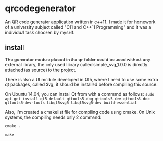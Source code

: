 # qrcodegenerator
An QR code generator application written in c++11. I made it for homework of a university subject called "C11 and C++11 Programming" and it was a individual task choosen by myself.

## install
The generator module placed in the qr folder could be used without any external library, the only used library called simple_svg_1.0.0 is directly attached (as source) to the project.

There is also a UI module developed in Qt5, where I need to use some extra qt packages, called Svg, it should be installed before compiling this source.

On Ubuntu 14.04, you can install Qt from with a command as follows:
`sudo apt-get install qt5-default qttools5-dbg qttools5-dev qttools5-doc qttools5-dev-tools libqt5svg5 libqt5svg5-dev build-essential`

Also, I'm created a cmakelist file for compiling code using cmake. On Unix systems, the compiling needs only 2 command:

`cmake .`

`make`

